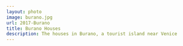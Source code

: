```yaml
---
layout: photo
image: burano.jpg
url: 2017-Burano
title: Burano Houses
description: The houses in Burano, a tourist island near Venice
---
```

